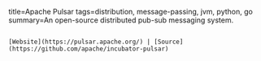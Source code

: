 title=Apache Pulsar
tags=distribution, message-passing, jvm, python, go
summary=An open-source distributed pub-sub messaging system.
~~~~~~

[Website](https://pulsar.apache.org/) | [Source](https://github.com/apache/incubator-pulsar)

